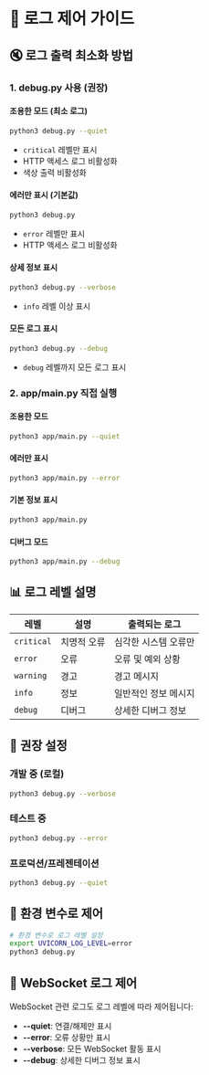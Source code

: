 # 📝 로그 제어 가이드

## 🔇 로그 출력 최소화 방법

### **1. debug.py 사용 (권장)**

#### **조용한 모드 (최소 로그)**
```bash
python3 debug.py --quiet
```
- `critical` 레벨만 표시
- HTTP 액세스 로그 비활성화
- 색상 출력 비활성화

#### **에러만 표시 (기본값)**
```bash
python3 debug.py
```
- `error` 레벨만 표시
- HTTP 액세스 로그 비활성화

#### **상세 정보 표시**
```bash
python3 debug.py --verbose
```
- `info` 레벨 이상 표시

#### **모든 로그 표시**
```bash
python3 debug.py --debug
```
- `debug` 레벨까지 모든 로그 표시

### **2. app/main.py 직접 실행**

#### **조용한 모드**
```bash
python3 app/main.py --quiet
```

#### **에러만 표시**
```bash
python3 app/main.py --error
```

#### **기본 정보 표시**
```bash
python3 app/main.py
```

#### **디버그 모드**
```bash
python3 app/main.py --debug
```

## 📊 로그 레벨 설명

| 레벨 | 설명 | 출력되는 로그 |
|------|------|---------------|
| `critical` | 치명적 오류 | 심각한 시스템 오류만 |
| `error` | 오류 | 오류 및 예외 상황 |
| `warning` | 경고 | 경고 메시지 |
| `info` | 정보 | 일반적인 정보 메시지 |
| `debug` | 디버그 | 상세한 디버그 정보 |

## 🎯 권장 설정

### **개발 중 (로컬)**
```bash
python3 debug.py --verbose
```

### **테스트 중**
```bash
python3 debug.py --error
```

### **프로덕션/프레젠테이션**
```bash
python3 debug.py --quiet
```

## 🔧 환경 변수로 제어

```bash
# 환경 변수로 로그 레벨 설정
export UVICORN_LOG_LEVEL=error
python3 debug.py
```

## 📱 WebSocket 로그 제어

WebSocket 관련 로그도 로그 레벨에 따라 제어됩니다:

- **--quiet**: 연결/해제만 표시
- **--error**: 오류 상황만 표시  
- **--verbose**: 모든 WebSocket 활동 표시
- **--debug**: 상세한 디버그 정보 표시
